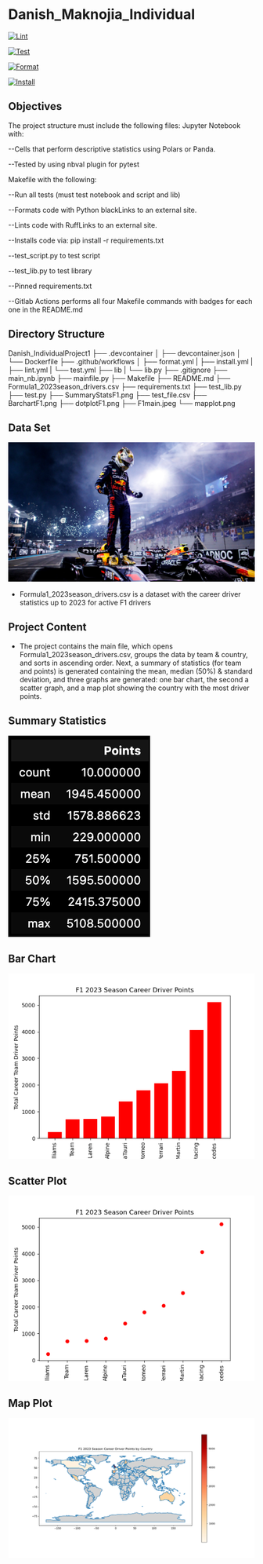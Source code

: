 # Danish_Maknojia_Individual

[![Lint](https://github.com/nogibjj/Danish_IndividualProject1/actions/workflows/lint.yml/badge.svg)](https://github.com/nogibjj/Danish_IndividualProject1/actions/workflows/lint.yml)

[![Test](https://github.com/nogibjj/Danish_IndividualProject1/actions/workflows/test.yml/badge.svg)](https://github.com/nogibjj/Danish_IndividualProject1/actions/workflows/test.yml)

[![Format](https://github.com/nogibjj/Danish_IndividualProject1/actions/workflows/format.yml/badge.svg)](https://github.com/nogibjj/Danish_IndividualProject1/actions/workflows/format.yml)

[![Install](https://github.com/nogibjj/Danish_IndividualProject1/actions/workflows/install.yml/badge.svg)](https://github.com/nogibjj/Danish_IndividualProject1/actions/workflows/install.yml)

## Objectives
The project structure must include the following files:
Jupyter Notebook with: 

--Cells that perform descriptive statistics using Polars or Panda.

--Tested by using nbval plugin for pytest

Makefile with the following:

--Run all tests (must test notebook and script and lib)

--Formats code with Python blackLinks to an external site.

--Lints code with RuffLinks to an external site.

--Installs code via:  pip install -r requirements.txt

--test_script.py to test script

--test_lib.py to test library

--Pinned requirements.txt

--Gitlab Actions performs all four Makefile commands with badges for each one in the README.md

## Directory Structure
Danish_IndividualProject1
├── .devcontainer
│   ├── devcontainer.json
│   └── Dockerfile
├── .github/workflows
│   ├── format.yml
|   ├── install.yml
|   ├── lint.yml
|   └── test.yml
├── lib
|   └── lib.py
├── .gitignore
├── main_nb.ipynb
├── mainfile.py
├── Makefile
├── README.md
├── Formula1_2023season_drivers.csv
├── requirements.txt
├── test_lib.py
├── test.py
├── SummaryStatsF1.png
├── test_file.csv
├── BarchartF1.png
├── dotplotF1.png
├── F1main.jpeg
└── mapplot.png


## Data Set
![alt text](F1Main.jpeg)

- Formula1_2023season_drivers.csv is a dataset with the career driver statistics up to 2023 for active F1 drivers

## Project Content

- The project contains the main file, which opens Formula1_2023season_drivers.csv, groups the data by team & country, and sorts in ascending order. Next, a summary of statistics (for team and points) is generated containing the mean, median (50%) & standard deviation, and three graphs are generated: one bar chart, the second a scatter graph, and a map plot showing the country with the most driver points.

## Summary Statistics
![alt text](SummaryStatsF1.png)

## Bar Chart
![alt text](BarchartF1.png)

## Scatter Plot
![alt text](dotplotF1.png)

## Map Plot
![alt text](mapplot.png)
